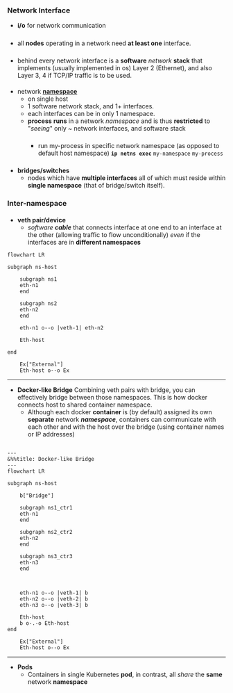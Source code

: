 ### Network Interface 

- **i/o** for network communication

#####
- all **nodes** operating in a network need **at least one** interface.

#####
- behind every network interface is a **software** *network* **stack** that implements (usually implemented in os) Layer 2 (Ethernet), and also Layer 3, 4 if TCP/IP traffic is to be used.



####

- network **[namespace](..//devops/docker/tech/tech.md)** 
    - on single host
    -  1 software network stack, and 1+ interfaces. 
    - each interfaces can be in only 1 namespace.
    - **process** **runs** in a network *namespace* and is thus **restricted**  to "*seeing*" only ~ network interfaces, and software stack
        #####
        - run my-process in specific network namespace (as opposed to default host namespace)
            **`ip netns exec`** `my-namespace` `my-process`

#####
- **bridges/switches** 
    - nodes which have **multiple interfaces** all of which must reside within **single namespace** (that of bridge/switch itself).

### Inter-namespace
####
- **veth pair/device** 
    - *software **cable*** that connects interface at one end to an interface at the other (allowing traffic to flow unconditionally) *even* if the interfaces are in **different namespaces**

```mermaid
flowchart LR

subgraph ns-host

    subgraph ns1
    eth-n1
    end

    subgraph ns2
    eth-n2
    end

    eth-n1 o--o |veth-1| eth-n2

    Eth-host

end    

    Ex["External"]
    Eth-host o--o Ex
```
---
 - **Docker-like Bridge**
Combining veth pairs with bridge, you can effectively bridge between those namespaces. This is how docker connects host to shared container namespace. 
    - Although each docker **container** is (by default) assigned its own **separate** network ***namespace***, containers can communicate with each other and with the host over the bridge (using container names or IP addresses)


```mermaid

---
&%%title: Docker-like Bridge
---
flowchart LR
    
subgraph ns-host

    b["Bridge"]

    subgraph ns1_ctr1
    eth-n1
    end

    subgraph ns2_ctr2
    eth-n2
    end

    subgraph ns3_ctr3
    eth-n3
    end


    
    eth-n1 o--o |veth-1| b
    eth-n2 o--o |veth-2| b 
    eth-n3 o--o |veth-3| b 

    Eth-host
    b o-.-o Eth-host
end    

    Ex["External"]
    Eth-host o--o Ex
```

---
- **Pods**
    - Containers in single Kubernetes **pod**, in contrast, all *share* the **same** network **namespace**







